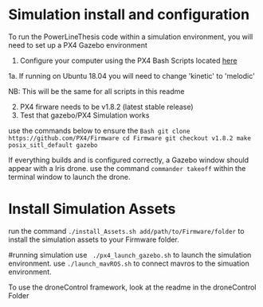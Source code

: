 # Simulation install and configuration

To run the PowerLineThesis code within a simulation environment, you will need to set up a PX4 Gazebo environment

1. Configure your computer using the PX4 Bash Scripts located [here](https://raw.githubusercontent.com/PX4/Devguide/master/build_scripts/ubuntu_sim_ros_gazebo.sh)


1a. If running on Ubuntu 18.04 you will need to change 'kinetic' to 'melodic'

NB: This will be the same for all scripts in this readme 

2. PX4 firware needs to be v1.8.2 (latest stable release)
3. Test that gazebo/PX4 Simulation works

use the commands below to ensure the 
    ```Bash
    git clone https://github.com/PX4/Firmware
    cd Firmware
    git checkout v1.8.2
    make posix_sitl_default gazebo
    ```

If everything builds and is configured correctly, a Gazebo window should appear with a Iris drone. 
use the command `commander takeoff` within the terminal window to launch the drone.

# Install Simulation Assets
run the command `./install_Assets.sh add/path/to/Firmware/folder` to install the simulation assets to your Firmware folder.

#running simulation
use ` ./px4_launch_gazebo.sh` to launch the simulation environment.
use `./launch_mavROS.sh` to connect mavros to the simuation environment.

To use the droneControl framework, look at the readme in the droneControl Folder